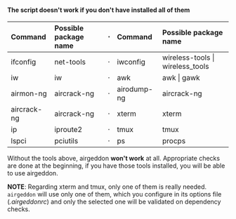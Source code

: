 #### The script doesn't work if you don't have installed all of them

 Command     | Possible package name | &#8901; | Command     | Possible package name           
:------------|:----------------------|:-------:|:------------|:--------------------------------
 ifconfig    | net-tools             | &#8901; | iwconfig    | wireless-tools \| wireless_tools
 iw          | iw                    | &#8901; | awk         | awk \| gawk                     
 airmon-ng   | aircrack-ng           | &#8901; | airodump-ng | aircrack-ng                     
 aircrack-ng | aircrack-ng           | &#8901; | xterm       | xterm                           
 ip          | iproute2              | &#8901; | tmux        | tmux                            
 lspci       | pciutils              | &#8901; | ps          | procps                          

Without the tools above, airgeddon **won't work** at all.
Appropriate checks are done at the beginning, if you have those tools installed, you will be able to use airgeddon.

**NOTE**: Regarding xterm and tmux, only one of them is really needed. `airgeddon` will use only one of them, which you configure in its options file (_.airgeddonrc_) and only the selected one will be validated on dependency checks.